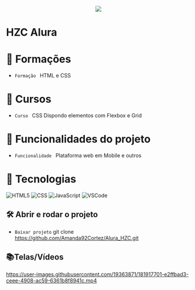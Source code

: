 <p align="center">
   <img src="http://img.shields.io/static/v1?label=STATUS&message=FINALIZADA&color=RED&style=for-the-badge" #vitrinedev/>
</p>

<h1>HZC Alura</h1>

# :pushpin: Formações
- `Formação ` HTML e CSS

# :pushpin: Cursos
- `Curso ` CSS Dispondo elementos com Flexbox e Grid

# :hammer: Funcionalidades do projeto
- `Funcionalidade ` Plataforma web em Mobile e outros

# :bookmark_tabs: Tecnologias
![HTML5](https://img.shields.io/badge/HTML-e06b12?style=for-the-badge&logo=html5&logoColor=white)
![CSS](https://img.shields.io/badge/CSS-1283e0?&style=for-the-badge&logo=css3&logoColor=white)
![JavaScript](https://img.shields.io/badge/JavaScript-F7DF1E?style=for-the-badge&logo=javascript&logoColor=414141)
![VSCode](https://img.shields.io/badge/-VSCode-007ACC?style=for-the-badge&logo=visual-studio-code&logoColor=white)

## 🛠️ Abrir e rodar o projeto
- `Baixar projeto` git clone https://github.com/Amanda92Cortez/Alura_HZC.git

## 📚Telas/Vídeos
https://user-images.githubusercontent.com/19363871/181917701-e2ffbad3-ceee-4908-ac59-6361b8f8941c.mp4
